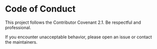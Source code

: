 Code of Conduct
===============

This project follows the Contributor Covenant 2.1. Be respectful and professional.

If you encounter unacceptable behavior, please open an issue or contact the maintainers.
